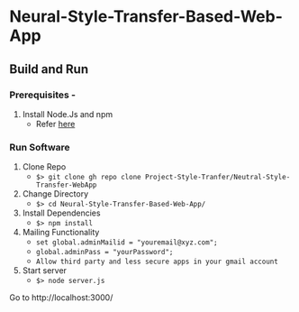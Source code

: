 # Neural-Style-Transfer-Based-Web-App

## Build and Run

### Prerequisites -

1. Install Node.Js and npm
   - Refer [here](https://nodejs.org/en/download/)

### Run Software

1. Clone Repo
   - `$> git clone gh repo clone Project-Style-Tranfer/Neutral-Style-Transfer-WebApp`
2. Change Directory
   - `$> cd Neural-Style-Transfer-Based-Web-App/`
3. Install Dependencies
   - `$> npm install`
4. Mailing Functionality
   - `set global.adminMailid = "youremail@xyz.com";`
   - `global.adminPass = "yourPassword";`
   - `Allow third party and less secure apps in your gmail account`
5. Start server
   - `$> node server.js`

Go to http://localhost:3000/
